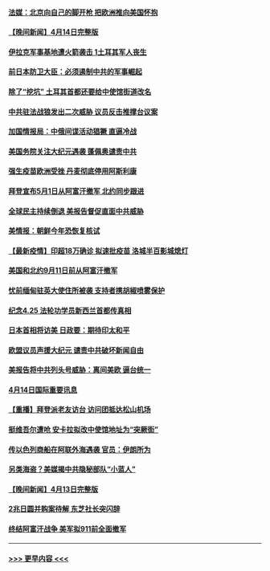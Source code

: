 #### [法媒：北京向自己的脚开枪 把欧洲推向美国怀抱](../pages/prog202/a103096495.md?t=04151401) 
#### [【晚间新闻】4月14日完整版](../pages/prog202/a103096441.md?t=04151401) 
#### [伊拉克军事基地遭火箭袭击 1土耳其军人丧生](../pages/prog202/a103096456.md?t=04151401) 
#### [前日本防卫大臣：必须遏制中共的军事崛起](../pages/prog202/a103095987.md?t=04151401) 
#### [除了“挖坑” 土耳其首都还要给中使馆街道改名](../pages/prog202/a103096274.md?t=04151401) 
#### [中共驻法战狼发出二次威胁 议员反击推撑台议案](../pages/prog202/a103096259.md?t=04151401) 
#### [加国情报局：中俄间谍活动猖獗 直逼冷战](../pages/prog202/a103095457.md?t=04151401) 
#### [美国务院关注大纪元遇袭 蓬佩奥谴责中共](../pages/prog202/a103095539.md?t=04151401) 
#### [强生疫苗欧洲受挫 丹麦彻底停用阿斯利康](../pages/prog202/a103096295.md?t=04151401) 
#### [拜登宣布5月1日从阿富汗撤军 北约同步跟进](../pages/prog202/a103096308.md?t=04151401) 
#### [全球民主持续倒退 美报告督促直面中共威胁](../pages/prog202/a103096299.md?t=04151401) 
#### [美情报：朝鲜今年恐恢复核试](../pages/prog202/a103096222.md?t=04151401) 
#### [【最新疫情】印超18万确诊 拟速批疫苗 洛城半百影城熄灯](../pages/prog202/a103096127.md?t=04151401) 
#### [美国和北约9月11日前从阿富汗撤军](../pages/prog202/a103096099.md?t=04151401) 
#### [忧前缅甸驻英大使住所被袭 支持者携胡椒喷雾保护](../pages/prog202/a103095979.md?t=04151401) 
#### [纪念4.25 法轮功学员新西兰首都传真相](../pages/prog202/a103096071.md?t=04151401) 
#### [日本首相将访美 日政要：期待印太和平](../pages/prog202/a103096039.md?t=04151401) 
#### [欧盟议员声援大纪元 谴责中共破坏新闻自由](../pages/prog202/a103096016.md?t=04151401) 
#### [美报告将中共列头号威胁：离间美欧 逼台统一](../pages/prog202/a103095875.md?t=04151401) 
#### [4月14日国际重要讯息](../pages/prog202/a103095817.md?t=04151401) 
#### [【重播】拜登派老友访台 访问团抵达松山机场](../pages/prog202/a103095812.md?t=04151401) 
#### [挺维吾尔遭呛 安卡拉拟改中使馆地址为“突厥街”](../pages/prog202/a103095720.md?t=04151401) 
#### [传以色列商船在阿联外海遇袭 官员：伊朗所为](../pages/prog202/a103095691.md?t=04151401) 
#### [另类海盗？美媒揭中共隐秘部队“小蓝人”](../pages/prog202/a103095637.md?t=04151401) 
#### [【晚间新闻】4月13日完整版](../pages/prog202/a103095664.md?t=04151401) 
#### [2兆日圆并购案待解 东芝社长突闪辞](../pages/prog202/a103095658.md?t=04151401) 
#### [终结阿富汗战争 美军拟911前全面撤军](../pages/prog202/a103095629.md?t=04151401) 

----
#### [ >>> 更早内容 <<< ](../indexes/prog202-earlier.md)
